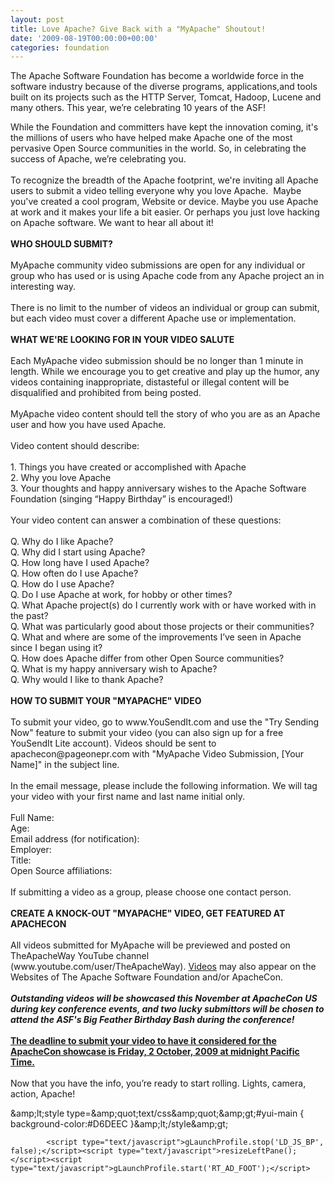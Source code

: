 ```yaml
---
layout: post
title: Love Apache? Give Back with a "MyApache" Shoutout!
date: '2009-08-19T00:00:00+00:00'
categories: foundation
---
```

<div role="main" class="undoreset clearfix" id="message1898410106" style="overflow: visible; visibility: visible;">The
Apache Software Foundation has become a worldwide force in the software
industry because of the diverse programs, applications,and tools built
on its projects such as the HTTP Server, Tomcat, Hadoop, Lucene and
many others. This year, we’re celebrating 10 years of the ASF!<br /><div class="plainMail"><p>While
the Foundation and committers have kept the innovation coming, it's the
millions of users who have helped make Apache one of the most pervasive
Open Source communities in the world. So, in celebrating the success of
Apache, we’re celebrating you. <br /><br />To recognize the breadth of the
Apache footprint, we're inviting all Apache users to submit a video
telling everyone why you love Apache.&nbsp; Maybe you've created a cool
program, Website or device. Maybe you use Apache at work and it makes
your life a bit easier. Or perhaps you just love hacking on Apache
software. We want to hear all about it! <br /><br /><b>WHO SHOULD SUBMIT?<br /></b><br />MyApache
community video submissions are open for any individual or group who
has used or is using Apache code from any Apache project an in
interesting way.<br /><br />There is no limit to the number of videos an
individual or group can submit, but each video must cover a different
Apache use or implementation.<br /><br /><b>WHAT WE'RE LOOKING FOR IN YOUR VIDEO SALUTE<br /></b><br />Each
MyApache video submission should be no longer than 1 minute in length.
While we encourage you to get creative and play up the humor, any
videos containing inappropriate, distasteful or illegal content will be
disqualified and prohibited from being posted.<br /><br />MyApache video content should tell the story of who you are as an Apache user and how you have used Apache. <br /><br />Video content should describe:<br /><br />1. Things you have created or accomplished with Apache<br />2. Why you love Apache<br />3. Your thoughts and happy anniversary wishes to the Apache Software Foundation (singing “Happy Birthday” is encouraged!)<br /><br />Your video content can answer a combination of these questions:<br /><br />Q. Why do I like Apache?<br />Q. Why did I start using Apache? <br />Q. How long have I used Apache?<br />Q. How often do I use Apache?<br />Q. How do I use Apache?<br />Q. Do I use Apache at work, for hobby or other times? <br />Q. What Apache project(s) do I currently work with or have worked with in the past? <br />Q. What was particularly good about those projects or their communities?<br />Q. What and where are some of the improvements I’ve seen in Apache since I began using it?<br />Q. How does Apache differ from other Open Source communities?<br />Q. What is my happy anniversary wish to Apache?<br />Q. Why would I like to thank Apache?<br /><br /><b>HOW TO SUBMIT YOUR &quot;MYAPACHE&quot; VIDEO<br /></b><br />To
submit your video, go to www.YouSendIt.com and use the &quot;Try Sending
Now&quot; feature to submit your video (you can also sign up for a free
YouSendIt Lite account). Videos should be sent to apachecon@pageonepr.com with &quot;MyApache Video Submission, [Your Name]&quot; in the subject line.<br /><br />In
the email message, please include the following information. We will
tag your video with your first name and last name initial only.<br /><br />Full Name:<br />Age:<br />Email address (for notification):<br />Employer:<br />Title:<br />Open Source affiliations:<br /><br />If submitting a video as a group, please choose one contact person.<br /><br /><b>CREATE A KNOCK-OUT &quot;MYAPACHE&quot; VIDEO, GET FEATURED AT APACHECON<br /></b><br />All
videos submitted for MyApache will be previewed and posted on
TheApacheWay YouTube channel (www.youtube.com/user/TheApacheWay).
<a href="http://www.youtube.com/results?search_query=theapachefoundation" title="ASF YouTube channel">Videos</a> may also appear on the Websites of The Apache Software
Foundation and/or ApacheCon.<br /><br /><i><b>Outstanding videos will be
showcased this November at ApacheCon US during key conference events,
and two lucky submittors will be chosen to attend the ASF's Big Feather
Birthday Bash during the conference!</b></i><br /><u><b><br />The deadline to submit your
video to have it considered for the ApacheCon showcase is Friday, 2
October, 2009 at midnight Pacific Time.</b></u><br /><br />Now that you have the info, you’re ready to start rolling. Lights, camera, action, Apache!<br /></p></div></div><noscript>&amp;amp;lt;style type=&amp;amp;quot;text/css&amp;amp;quot;&amp;amp;gt;#yui-main { background-color:#D6DEEC }&amp;amp;lt;/style&amp;amp;gt;</noscript><script type="text/javascript">gLaunchProfile.stop('RT_RP', false);gLaunchProfile.start('RT_BP');gLaunchProfile.start('LD_JS_BP');</script><script type="text/javascript">YAHOO.mc.intl = "us";YAHOO.mc.IM_TOGGLE_STRINGS = {"im_settings_helpurl" : "http://help.yahoo.com/l/us/yahoo/mail/classic/chat/","im_settings_help_toggle" : "1","im_enable_mobile_l10n": "1","im_sign_in": "true","im_time_format_am" : "AM","im_time_format_pm" : "PM","im_date_time_format" : "{M}/{d}/{yy} {h}:{mm} {A}"};if (YAHOO.mc.page.generic) {YAHOO.mc.page.generic.initComposeMenu();}YAHOO.mc.page.BasieSpaceId= "398300973";YAHOO.mc.page.TriggerULT=true;YAHOO.util.Event.onDOMReady(function () {sessionMgr.initSession();sessionMgr.loadFromBookmarks();});var adPrefetch = true;var isAdPrefetched = false;if (document.getElementById("JSMailOptionsLink")) {document.getElementById("JSMailOptionsLink").href = optionObj["JSMailOptionsLink"];}if (document.getElementById("chk_pop_options") || document.getElementById("chk_pop_error") || document.getElementById("option_bad_folder") || document.getElementById("folders_options_spam") || document.getElementById("folders_options_sent") || document.getElementById("spam_edit_options")) {YAHOO.util.Event.addListener(YAHOO.mc.optionsID, "click", displayOptions, optionObj);}YAHOO.namespace("fcue");
                    <!--[if IE 6]>YAHOO.fcue.IE6 = true;<![endif]-->
                    <!--[if IE 7]>YAHOO.fcue.IE7 = true;<![endif]-->
                YAHOO.mc.FCUE_METADATA = {imInit:"1",imSent:"1",fcElap:"1237381719102",fcEcap:"3",fcNag:"",inEcap:"",inElap:""};YAHOO.mc.noCues = false;YAHOO.mc.msgrLoaded = false;YAHOO.mc.loadMsgr = function () {clearTimeout(YAHOO.mc.msgrLoadID);if (hasIM && !YAHOO.mc.msgrLoaded) {YAHOO.mc.msgrLoaded = true;YAHOO.util.Get.script("http://mail.yimg.com/d/combo?/mg/6_1_1/js/im_blue_all.js&/mg/6_1_1/js/us_strings.js&/mg/6_1_1/js/msgr.js");}};YAHOO.util.Event.on(window, "load", YAHOO.mc.loadMsgr);YAHOO.mc.msgrLoadID = setTimeout(YAHOO.mc.loadMsgr, 5000);</script><script type="text/javascript">YAHOO.mc.YM_MessageActionULT = false;YAHOO.util.Event.on("flag0", "click", YAHOO.mc.flag.flagMsg);YAHOO.util.Event.on("encode_select992257875", "change", function(e) {if (!asyncMode) {document.changeEncForm992257875.submit();} else {YAHOO.mc.asyncManager.get(document.changeEncForm992257875.action, "showMessage", document.changeEncForm992257875);}});YAHOO.util.Event.on("domainkeys", "click", function(e) {YAHOO.util.Event.preventDefault(e);window.open(YAHOO.util.Event.getTarget(e).href, "remote", "width=640,height=480,top=100,left=100,resizable=yes");});YAHOO.mc.flagKey = {FLAG_TITLE : "Clear flag",UNFLAG_TITLE : "Flag this message"};YAHOO.util.Event.on("printIcon", "click", function(e) {YAHOO.util.Event.preventDefault(e);var pWin = window.open(YAHOO.util.Event.getTarget(e).href, "Print", "menubar=1,resizable=1,scrollbars=yes,dependent=yes,width=800,height=600");pWin.focus();});YAHOO.mc.shortcuts.init();YAHOO.util.Event.on(["992257875top_forward", "992257875bottom_forward"], "click", forwardAsAttachment);function forwardAsAttachment(e) {if (YAHOO.mc.shortcuts.ctrlKey) {var elTarget = YAHOO.util.Event.getTarget(e);addInput("fA", "1", elTarget.form);}}YAHOO.mc.delConfMsg = "Are you sure you want to permanently delete this message?";frmWarnMsg = "Warning! You are about to send information to someone other than Yahoo! If you do not want anyone outside of Yahoo! to have this information, click \"Cancel\" now.";frmWarnMsg += "\nRemember: Yahoo! will NEVER ask you for your password in an unsolicited phone call or an unsolicited email.";pwdWarnShown = "false";pwdWarnMsg = "Warning! You are about to enter a password in a form that will not be sent to Yahoo!.";pwdWarnMsg += "\nRemember: Yahoo! will NEVER ask you for your password in an unsolicited phone call or an unsolicited email.";lnkWarnMsg = "Warning! It appears that you are about to access a website that has non-standard web address format.";lnkWarnMsg += " Such sites may contain harmful entities such as viruses.";lnkWarnMsg += " We recommend you use extreme caution.";theMainWindow = {showFormWarning: function (msgFrm) {return confirm(frmWarnMsg);},showPasswordWarning: function (msgFrm) {if (pwdWarnShown == "false") {pwdWarnShown = "true";alert(pwdWarnMsg);}},showLinkWarning: function(msgFrm) {return confirm(lnkWarnMsg);}};</script>
            
            
            <script type="text/javascript">gLaunchProfile.stop('LD_JS_BP', false);</script><script type="text/javascript">resizeLeftPane();</script><script type="text/javascript">gLaunchProfile.start('RT_AD_FOOT');</script>
